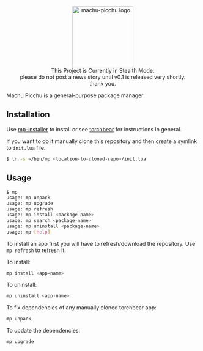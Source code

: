 <p align="center"><img width="160" src="https://i.imgur.com/sbDmxz1.png" alt="machu-picchu logo"><br>This Project is Currently in Stealth Mode.<br>please do not post a news story until v0.1 is released very shortly.<br>thank you.</p>

Machu Picchu is a general-purpose package manager

## Installation
Use [mp-installer](https://github.com/foundpatterns/mp-installer) to install or see [torchbear](https://github.com/foundpatterns/torchbear) for instructions in general.

If you want to do it manually clone this repository and then create 
a symlink to `init.lua` file.

```bash
$ ln -s ~/bin/mp <location-to-cloned-repo>/init.lua
```

## Usage
```bash
$ mp
usage: mp unpack
usage: mp upgrade
usage: mp refresh
usage: mp install <package-name>
usage: mp search <package-name>
usage: mp uninstall <package-name>
usage: mp [help]
```

To install an app first you will have to refresh/download the 
repository. Use `mp refresh` to refresh it.

To install:
```bash
mp install <app-name>
```
To uninstall:
```bash
mp uninstall <app-name>
```

To fix dependencies of any manually cloned torchbear app:
```bash
mp unpack
```

To update the dependencies:
```bash
mp upgrade
```
